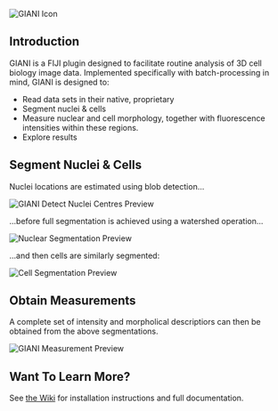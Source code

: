 ![GIANI Icon](https://raw.githubusercontent.com/wiki/djpbarry/Giani/images/GianiIcon.png)

## Introduction

GIANI is a FIJI plugin designed to facilitate routine analysis of 3D cell biology image data. Implemented specifically with batch-processing in mind, GIANI is designed to:

* Read data sets in their native, proprietary
* Segment nuclei & cells
* Measure nuclear and cell morphology, together with fluorescence intensities within these regions.
* Explore results

## Segment Nuclei & Cells

Nuclei locations are estimated using blob detection...

![GIANI Detect Nuclei Centres Preview](https://raw.githubusercontent.com/wiki/djpbarry/Giani/images/GIANI_Detect_Nuclei_Centres_Preview.PNG)

...before full segmentation is achieved using a watershed operation...

![Nuclear Segmentation Preview](https://raw.githubusercontent.com/wiki/djpbarry/Giani/images/GIANI_Segment_Nuclei_Preview.PNG)


...and then cells are similarly segmented:

![Cell Segmentation Preview](
https://raw.githubusercontent.com/wiki/djpbarry/Giani/images/GIANI_Segment_Cells_Preview.PNG)

## Obtain Measurements

A complete set of intensity and morpholical descriptiors can then be obtained from the above segmentations.

![GIANI Measurement Preview](https://raw.githubusercontent.com/wiki/djpbarry/Giani/images/GIANI_Measurement_Preview.PNG)

## Want To Learn More?

See [the Wiki](https://github.com/djpbarry/Giani/wiki) for installation instructions and full documentation.
